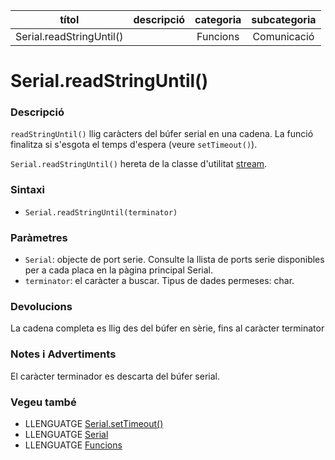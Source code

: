 
| títol | descripció   | categoria  | subcategoria        |
| :---: | :----------: | :--------: | :-----------------: |
| Serial.readStringUntil() | | Funcions | Comunicació |

# Serial.readStringUntil()

### Descripció

`readStringUntil()` llig caràcters del búfer serial en una cadena. La funció finalitza si s'esgota el temps d'espera (veure `setTimeout()`).

`Serial.readStringUntil()` hereta de la classe d'utilitat [stream](../Stream.md).

### Sintaxi

*  `Serial.readStringUntil(terminator)`

### Paràmetres

*  `Serial`: objecte de port serie. Consulte la llista de ports serie disponibles per a cada placa en la pàgina principal Serial.  
*  `terminator`: el caràcter a buscar. Tipus de dades permeses: char.  

### Devolucions

La cadena completa es llig des del búfer en sèrie, fins al caràcter terminator

### Notes i Advertiments

El caràcter terminador es descarta del búfer serial.

### Vegeu també

*  LLENGUATGE [Serial.setTimeout()](./Serial.setTimeout().md)  
*  LLENGUATGE [Serial](../Serial.md)  
*  LLENGUATGE [Funcions](../../Funcions.md)
